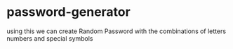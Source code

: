 # password-generator
using this we can create Random Password with the combinations of letters numbers and special symbols
